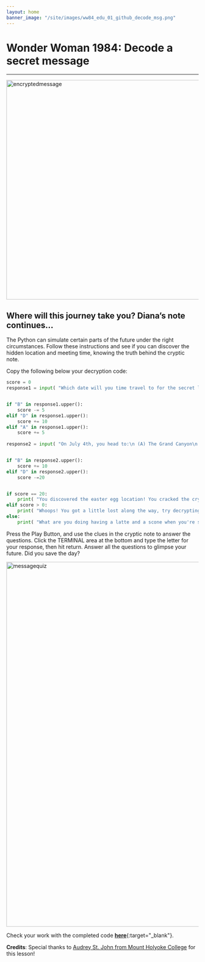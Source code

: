 ```yaml
---
layout: home
banner_image: "/site/images/ww84_edu_01_github_decode_msg.png"
---
```


# Wonder Woman 1984: Decode a secret message

---

<img width="576" alt="encryptedmessage" src="https://user-images.githubusercontent.com/12758612/86677410-6baef980-bfb0-11ea-95e1-4c766bb569f8.png">

## Where will this journey take you? Diana’s note continues… 

The Python can simulate certain parts of the future under the right circumstances. Follow these instructions and see if you can discover the hidden location and meeting time, knowing the truth behind the cryptic note.

Copy the following below your decryption code:
```python
score = 0
response1 = input( "Which date will you time travel to for the secret location?\n (A) Jan 4, 1984\n (B) Dec 4, 1984\n (C) Feb 4, 1984\n (D) Jul 4, 1984\n" )


if "B" in response1.upper():
    score -= 5
elif "D" in response1.upper():
    score += 10
elif "A" in response1.upper():
    score += 5
    
response2 = input( "On July 4th, you head to:\n (A) The Grand Canyon\n (B) The White House\n (C) The Empire State Building\n (D) The corner coffee shop (with a nagging feeling that there was something special about today)\n" )


if "B" in response2.upper():
    score += 10
elif "D" in response2.upper():
    score -=20


if score == 20: 
    print( "You discovered the easter egg location! You cracked the cryptic note and found the true meaning behind \"oskza ohupo\"!" )
elif score > 0:
    print( "Whoops! You got a little lost along the way, try decrypting the note again!" )
else: 
    print( "What are you doing having a latte and a scone when you're supposed to be at the easter egg location?!")
```

Press the Play Button, and use the clues in the cryptic note to answer the questions. Click the TERMINAL area at the bottom and type the letter for your response, then hit return. Answer all the questions to glimpse your future. Did you save the day?

<img width="957" alt="messagequiz" src="https://user-images.githubusercontent.com/12758612/85894863-61b81a00-b7aa-11ea-8f3c-19e9732cff9d.png">


Check your work with the completed code [**here**](https://github.com/microsoft/WW84-Python-Lessons/blob/master/decrypt.py){:target="_blank"}.

**Credits**: Special thanks to [Audrey St. John from Mount Holyoke College](https://www.mtholyoke.edu/people/audrey-stjohn) for this lesson!
